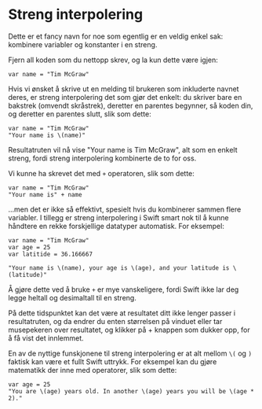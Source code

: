 # Streng interpolering

Dette er et fancy navn for noe som egentlig er en veldig enkel sak: kombinere variabler og konstanter i en streng.

Fjern all koden som du nettopp skrev, og la kun dette være igjen:
    
    var name = "Tim McGraw"

Hvis vi ønsket å skrive ut en melding til brukeren som inkluderte navnet deres, er streng interpolering det som gjør det enkelt: du skriver bare en bakstrek (omvendt skråstrek), deretter en parentes begynner, så koden din, og deretter en parentes slutt, slik som dette:

    var name = "Tim McGraw"
    "Your name is \(name)"

Resultatruten vil nå vise "Your name is Tim McGraw", alt som en enkelt streng, fordi streng interpolering kombinerte de to for oss.

Vi kunne ha skrevet det med `+` operatoren, slik som dette:

    var name = "Tim McGraw"
    "Your name is" + name

…men det er ikke så effektivt, spesielt hvis du kombinerer sammen flere variabler. I tillegg er streng interpolering i Swift smart nok til å kunne håndtere en rekke forskjellige datatyper automatisk. For eksempel:

    var name = "Tim McGraw"
    var age = 25
    var latitide = 36.166667

    "Your name is \(name), your age is \(age), and your latitude is \(latitude)"

Å gjøre dette ved å bruke `+` er mye vanskeligere, fordi Swift ikke lar deg legge heltall og desimaltall til en streng.

På dette tidspunktet kan det være at resultatet ditt ikke lenger passer i resultatruten, og da endrer du enten størrelsen på vinduet eller tar musepekeren over resultatet, og klikker på + knappen som dukker opp, for å få vist det innlemmet.

En av de nyttige funskjonene til streng interpolering er at alt mellom `\(` og `)` faktisk kan være et fullt Swift uttrykk. For eksempel kan du gjøre matematikk der inne med operatorer, slik som dette:

    var age = 25
    "You are \(age) years old. In another \(age) years you will be \(age * 2)."